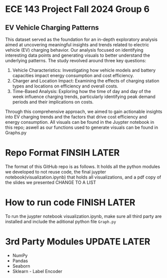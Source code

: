 # ECE 143 Project Fall 2024 Group 6
## EV Vehicle Charging Patterns

This dataset served as the foundation for an in-depth exploratory analysis aimed at uncovering meaningful insights and trends related to electric vehicle (EV) charging behavior. Our analysis focused on identifying interesting data points and generating visuals to better understand the underlying patterns. The study revolved around three key questions:

1. Vehicle Characteristics: Investigating how vehicle models and battery capacities impact energy consumption and cost efficiency.
2. Charger and Location Impact: Examining the effects of charging station types and locations on efficiency and overall costs.
3. Time-Based Analysis: Exploring how the time of day and day of the week influence charging trends, particularly identifying peak demand periods and their implications on costs.

Through this comprehensive approach, we aimed to gain actionable insights into EV charging trends and the factors that drive cost efficiency and energy consumption. All visuals can be found in the Juypter notebook in this repo; aswell as our functions used to generate visuals can be found in Graphs.py

# Repo Format FINSIH LATER
The format of this GitHub repo is as follows. It holds all the python modules we developed to not reuse code, the final juypter notebook(visualization.ipynb) that holds all visualizations, and a pdf copy of the slides we presented
CHANGE TO A LIST

# How to run code FINISH LATER
To run the juypter notebook visualization.ipynb, make sure all third party are installed and include the aditional python file `Graph.py`

# 3rd Party Modules UPDATE LATER
* NumPy
* Pandas
* Seaborn
* Sklearn - Label Encoder